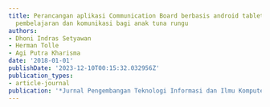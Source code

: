 ```yaml
---
title: Perancangan aplikasi Communication Board berbasis android tablet sebagai media
  pembelajaran dan komunikasi bagi anak tuna rungu
authors:
- Dhoni Indras Setyawan
- Herman Tolle
- Agi Putra Kharisma
date: '2018-01-01'
publishDate: '2023-12-10T00:15:32.032956Z'
publication_types:
- article-journal
publication: '*Jurnal Pengembangan Teknologi Informasi dan Ilmu Komputer*'
---
```

